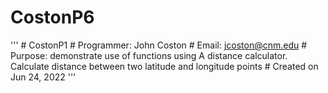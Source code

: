 # CostonP6
''' # CostonP1 # Programmer: John Coston # Email: jcoston@cnm.edu # Purpose: demonstrate use of functions using A distance calculator. Calculate distance between two latitude and longitude points # Created on Jun 24, 2022 '''
